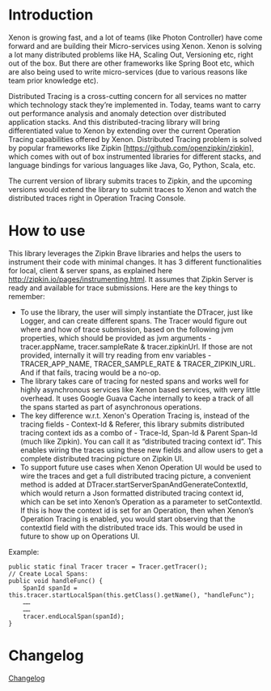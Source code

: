 # Introduction
Xenon is growing fast, and a lot of teams (like Photon Controller) have come forward and are building their Micro-services using Xenon. Xenon is solving a lot many distributed problems like HA, Scaling Out, Versioning etc, right out of the box. But there are other frameworks like Spring Boot etc, which are also being used to write micro-services (due to various reasons like team prior knowledge etc).

Distributed Tracing is a cross-cutting concern for all services no matter which technology stack they’re implemented in. Today, teams want to carry out performance analysis and anomaly detection over distributed application stacks. And this distributed-tracing library will bring differentiated value to Xenon by extending over the current Operation Tracing capabilities offered by Xenon.
Distributed Tracing problem is solved by popular frameworks like Zipkin [https://github.com/openzipkin/zipkin], which comes with out of box instrumented libraries for different stacks, and language bindings for various languages like Java, Go, Python, Scala, etc.

The current version of library submits traces to Zipkin, and the upcoming versions would extend the library to submit traces to Xenon and watch the distributed traces right in Operation Tracing Console.

# How to use
This library leverages the Zipkin Brave libraries and helps the users to instrument their code with minimal changes. It has 3 different functionalities for local, client & server spans, as explained here http://zipkin.io/pages/instrumenting.html. It assumes that Zipkin Server is ready and available for trace submissions.
Here are the key things to remember:
- To use the library, the user will simply instantiate the DTracer, just like Logger, and can create different spans. The Tracer would figure out where and how of trace submission, based on the following jvm properties, which should be provided as jvm arguments - tracer.appName, tracer.sampleRate & tracer.zipkinUrl. If those are not provided, internally it will try reading from env variables - TRACER_APP_NAME, TRACER_SAMPLE_RATE & TRACER_ZIPKIN_URL. And if that fails, tracing would be a no-op.
- The library takes care of tracing for nested spans and works well for highly asynchronous services like Xenon based services, with very little overhead. It uses Google Guava Cache internally to keep a track of all the spans started as part of asynchronous operations.
- The key difference w.r.t. Xenon's Operation Tracing is, instead of the tracing fields - Context-Id & Referer, this library submits distributed tracing context ids as a combo of - Trace-Id, Span-Id & Parent Span-Id (much like Zipkin). You can call it as “distributed tracing context id”. This enables wiring the traces using these new fields and allow users to get a complete distributed tracing picture on Zipkin UI.
- To support future use cases when Xenon Operation UI would be used to wire the traces and get a full distributed tracing picture, a convenient method is added at DTracer.startServerSpanAndGenerateContextId, which would return a Json formatted distributed tracing context id, which can be set into Xenon’s Operation as a parameter to setContextId. If this is how the context id is set for an Operation, then when Xenon’s Operation Tracing is enabled, you would start observing that the contextId field with the distributed trace ids. This would be used in future to show up on Operations UI.

Example:
```
public static final Tracer tracer = Tracer.getTracer();
// Create Local Spans:
public void handleFunc() {
    SpanId spanId = this.tracer.startLocalSpan(this.getClass().getName(), "handleFunc");
    ……
    ……
    tracer.endLocalSpan(spanId);
}
```
# Changelog
[Changelog](CHANGELOG.md)